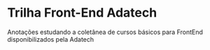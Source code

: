 # Trilha Front-End Adatech

Anotações estudando a coletânea de cursos básicos para FrontEnd disponibilizados pela Adatech
